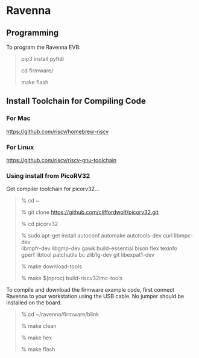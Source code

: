 # Ravenna

## Programming

To program the Ravenna EVB:

> pip3 install pyftdi
>
> cd firmware/<project>
>
> make flash


## Install Toolchain for Compiling Code

### For Mac

https://github.com/riscv/homebrew-riscv

### For Linux

https://github.com/riscv/riscv-gnu-toolchain

### Using install from PicoRV32

Get compiler toolchain for picorv32…
> % cd ~
>
> % git clone https://github.com/cliffordwolf/picorv32.git
>
> % cd picorv32
>
> % sudo apt-get install autoconf automake autotools-dev curl libmpc-dev \
libmpfr-dev libgmp-dev gawk build-essential bison flex texinfo \
gperf libtool patchutils bc zlib1g-dev git libexpat1-dev
>
> % make download-tools
>
> % make $(nproc) build-riscv32imc-tools
>
  
  To compile and download the firmware example code, first connect Ravenna 
  to your workstation using the USB cable.  No jumper should be installed on the board.
  
> % cd ~/ravenna/firmware/blink
>
> % make clean
>
> % make hex
>
> % make flash
